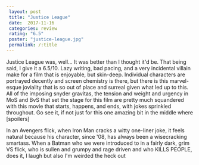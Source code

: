 ```yaml
---
 layout: post
 title: "Justice League"
 date:  2017-11-16
 categories: review 
 rating: "6.5"
 poster: "justice-league.jpg"
 permalink: /:title
---
```



Justice League was, well... It was better than I thought it'd be. That being said, I give it a 6.5/10. Lazy writing, bad pacing, and a very incidental villain make for a film that is enjoyable, but skin-deep. Individual characters are portrayed decently and screen chemistry is there, but there is this marvel-esque joviality that is so out of place and surreal given what led up to this. All of the imposing snyder gravitas, the tension and weight and urgency in MoS and BvS that set the stage for this film are pretty much squandered with this movie that starts, happens, and ends, with jokes sprinkled throughout. Go see it, if not just for this one amazing bit in the middle where [spoilers]


In an Avengers flick, when Iron Man cracks a witty one-liner joke, it feels natural because his character, since '08, has always been a wisecracking smartass. When a Batman who we were introduced to in a fairly dark, grim VS flick, who is sullen and grumpy and rage driven and who KILLS PEOPLE, does it, I laugh but also I'm weirded the heck out
